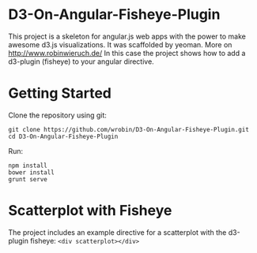 D3-On-Angular-Fisheye-Plugin
==================

This project is a skeleton for angular.js web apps with the power to make awesome d3.js visualizations. It was scaffolded by yeoman. More on http://www.robinwieruch.de/ In this case the project shows how to add a d3-plugin (fisheye) to your angular directive.

Getting Started
==================

Clone the repository using git:

```
git clone https://github.com/wrobin/D3-On-Angular-Fisheye-Plugin.git
cd D3-On-Angular-Fisheye-Plugin
```

Run:

```
npm install
bower install
grunt serve
```

Scatterplot with Fisheye
==================

The project includes an example directive for a scatterplot with the d3-plugin fisheye: `<div scatterplot></div>`

